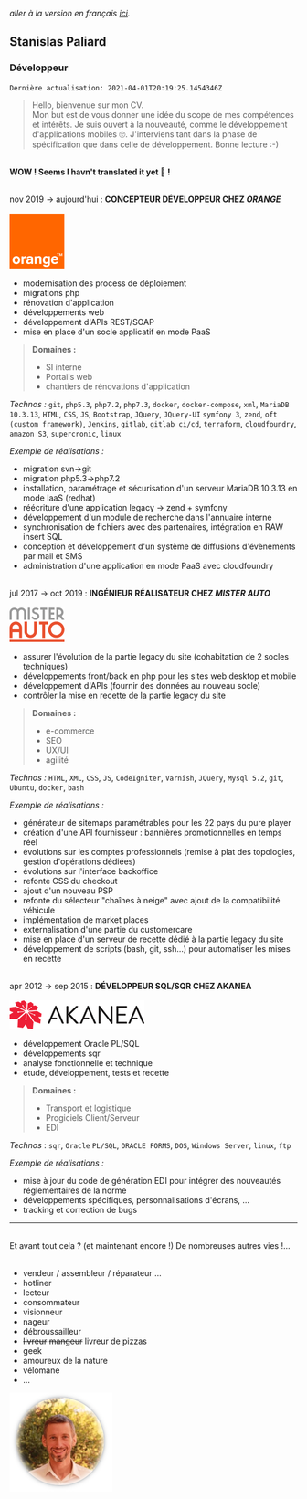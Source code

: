 _aller à la version en français [ici](/ "version française")._

## Stanislas Paliard
### Développeur

    Dernière actualisation: 2021-04-01T20:19:25.1454346Z

> Hello, bienvenue sur mon CV.  
> Mon but est de vous donner une idée du scope de mes compétences et intérêts.
> Je suis ouvert à la nouveauté, comme le développement d'applications mobiles 🙄.
> J'interviens tant dans la phase de spécification que dans celle de développement.
> Bonne lecture :-)

&nbsp;  
**WOW ! Seems I havn't translated it yet 🤭 !**

&nbsp;  
nov 2019 -> aujourd'hui : **CONCEPTEUR DÉVELOPPEUR CHEZ _ORANGE_**  
&nbsp;  
![logo orange](/239px-Orange_logo.svg.png "Orange, société française de télécommunications")

* modernisation des process de déploiement
* migrations php
* rénovation d'application
* développements web
* développement d'APIs REST/SOAP
* mise en place d'un socle applicatif en mode PaaS

>**Domaines :**
>* SI interne
>* Portails web
>* chantiers de rénovations d'application

_Technos :_ `git`, `php5.3`, `php7.2`, `php7.3`, `docker`, `docker-compose`, `xml`, `MariaDB 10.3.13`, `HTML`, `CSS`, `JS`, `Bootstrap`, `JQuery`, `JQuery-UI`
  `symfony 3`, `zend`, `oft (custom framework)`, `Jenkins`, `gitlab`, `gitlab ci/cd`, `terraform`, `cloudfoundry`, `amazon S3`, `supercronic`, `linux`

_Exemple de réalisations :_
* migration svn->git
* migration php5.3->php7.2
* installation, paramétrage et sécurisation d'un serveur MariaDB 10.3.13 en mode IaaS (redhat)
* réécriture d'une application legacy -> zend + symfony  
* développement d'un module de recherche dans l'annuaire interne
* synchronisation de fichiers avec des partenaires, intégration en RAW insert SQL
* conception et développement d'un système de diffusions d'évènements par mail et SMS
* administration d'une application en mode PaaS avec cloudfoundry

&nbsp;  
jul 2017 -> oct 2019 : **INGÉNIEUR RÉALISATEUR CHEZ _MISTER AUTO_**  
&nbsp;  
![logo mister-auto](/mister-auto.png "Mister Auto, entreprise française de commerce électronique spécialisée dans la vente de pièces détachées automobiles")
* assurer l'évolution de la partie legacy du site (cohabitation de 2 socles techniques)
* développements front/back en php pour les sites web desktop et mobile
* développement d'APIs (fournir des données au nouveau socle)
* contrôler la mise en recette de la partie legacy du site

>**Domaines :**
>* e-commerce
>* SEO
>* UX/UI
>* agilité

_Technos :_ `HTML`, `XML`, `CSS`, `JS`, `CodeIgniter`, `Varnish`, `JQuery`, `Mysql 5.2`, `git`, `Ubuntu`, `docker`, `bash`

_Exemple de réalisations :_
* générateur de sitemaps paramétrables pour les 22 pays du pure player
* création d'une API fournisseur : bannières promotionnelles en temps réel
* évolutions sur les comptes professionnels (remise à plat des topologies, gestion d'opérations dédiées)
* évolutions sur l'interface backoffice
* refonte CSS du checkout
* ajout d'un nouveau PSP
* refonte du sélecteur "chaînes à neige" avec ajout de la compatibilité véhicule
* implémentation de market places
* externalisation d'une partie du customercare
* mise en place d'un serveur de recette dédié à la partie legacy du site
* développement de scripts (bash, git, ssh...) pour automatiser les mises en recette

&nbsp;  
apr 2012 -> sep 2015 : **DÉVELOPPEUR SQL/SQR CHEZ AKANEA**  
&nbsp;  
![logo akanea](/akanea.png "Editeur de logiciels spécialisés pour la supply-chain")
* développement Oracle PL/SQL
* développements sqr
* analyse fonctionnelle et technique
* étude, développement, tests et recette

>**Domaines :**
>* Transport et logistique
>* Progiciels Client/Serveur
>* EDI

_Technos_ : `sqr`, `Oracle` `PL/SQL`, `ORACLE FORMS`, `DOS`, `Windows Server`, `linux`, `ftp`

_Exemple de réalisations :_
* mise à jour du code de génération EDI pour intégrer des nouveautés réglementaires de la norme
* développements spécifiques, personnalisations d'écrans, ...
* tracking et correction de bugs

***
&nbsp;  
Et avant tout cela ? (et maintenant encore !) De nombreuses autres vies !...  
&nbsp;
* vendeur / assembleur / réparateur ...
* hotliner
* lecteur
* consommateur
* visionneur
* nageur
* débroussailleur
* ~~livreur~~ ~~mangeur~~ livreur de pizzas
* geek
* amoureux de la nature
* vélomane
* ...

![portrait Stan](/stan.png "moi")  

